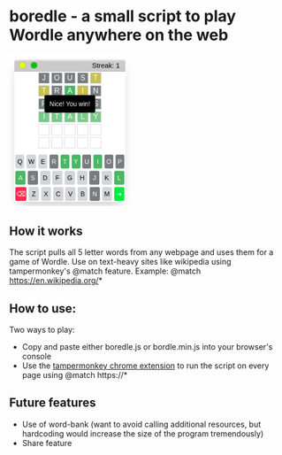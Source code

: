 # boredle - a small script to play Wordle anywhere on the web

<img src="screenshot3.png" width="220px">

## How it works

The script pulls all 5 letter words from any webpage and uses them for a game of Wordle. Use on text-heavy sites like wikipedia using tampermonkey's @match feature. Example: @match https://en.wikipedia.org/*

## How to use:

Two ways to play:

- Copy and paste either boredle.js or bordle.min.js into your browser's console
- Use the [tampermonkey chrome extension](https://chrome.google.com/webstore/detail/tampermonkey/dhdgffkkebhmkfjojejmpbldmpobfkfo) to run the script on every page using @match https://*

## Future features

- Use of word-bank (want to avoid calling additional resources, but hardcoding would increase the size of the program tremendously)
- Share feature
